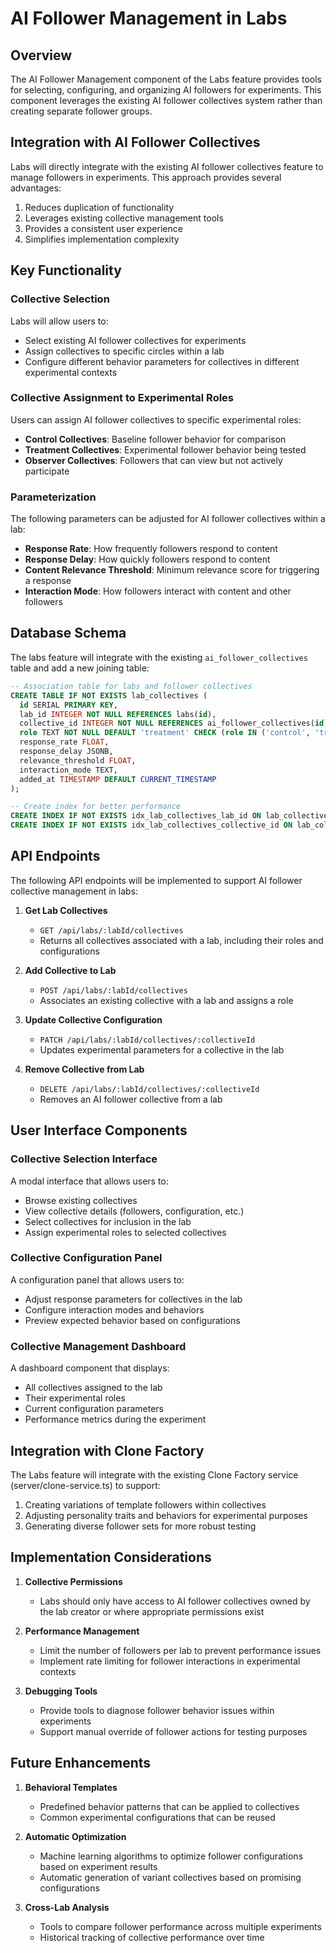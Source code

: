 # AI Follower Management in Labs

## Overview

The AI Follower Management component of the Labs feature provides tools for selecting, configuring, and organizing AI followers for experiments. This component leverages the existing AI follower collectives system rather than creating separate follower groups.

## Integration with AI Follower Collectives

Labs will directly integrate with the existing AI follower collectives feature to manage followers in experiments. This approach provides several advantages:

1. Reduces duplication of functionality
2. Leverages existing collective management tools
3. Provides a consistent user experience
4. Simplifies implementation complexity

## Key Functionality

### Collective Selection

Labs will allow users to:

- Select existing AI follower collectives for experiments
- Assign collectives to specific circles within a lab
- Configure different behavior parameters for collectives in different experimental contexts

### Collective Assignment to Experimental Roles

Users can assign AI follower collectives to specific experimental roles:

- **Control Collectives**: Baseline follower behavior for comparison
- **Treatment Collectives**: Experimental follower behavior being tested
- **Observer Collectives**: Followers that can view but not actively participate

### Parameterization

The following parameters can be adjusted for AI follower collectives within a lab:

- **Response Rate**: How frequently followers respond to content
- **Response Delay**: How quickly followers respond to content
- **Content Relevance Threshold**: Minimum relevance score for triggering a response
- **Interaction Mode**: How followers interact with content and other followers

## Database Schema

The labs feature will integrate with the existing `ai_follower_collectives` table and add a new joining table:

```sql
-- Association table for labs and follower collectives
CREATE TABLE IF NOT EXISTS lab_collectives (
  id SERIAL PRIMARY KEY,
  lab_id INTEGER NOT NULL REFERENCES labs(id),
  collective_id INTEGER NOT NULL REFERENCES ai_follower_collectives(id),
  role TEXT NOT NULL DEFAULT 'treatment' CHECK (role IN ('control', 'treatment', 'observation')),
  response_rate FLOAT,
  response_delay JSONB,
  relevance_threshold FLOAT,
  interaction_mode TEXT,
  added_at TIMESTAMP DEFAULT CURRENT_TIMESTAMP
);

-- Create index for better performance
CREATE INDEX IF NOT EXISTS idx_lab_collectives_lab_id ON lab_collectives(lab_id);
CREATE INDEX IF NOT EXISTS idx_lab_collectives_collective_id ON lab_collectives(collective_id);
```

## API Endpoints

The following API endpoints will be implemented to support AI follower collective management in labs:

1. **Get Lab Collectives**
   - `GET /api/labs/:labId/collectives`
   - Returns all collectives associated with a lab, including their roles and configurations

2. **Add Collective to Lab**
   - `POST /api/labs/:labId/collectives`
   - Associates an existing collective with a lab and assigns a role

3. **Update Collective Configuration**
   - `PATCH /api/labs/:labId/collectives/:collectiveId`
   - Updates experimental parameters for a collective in the lab

4. **Remove Collective from Lab**
   - `DELETE /api/labs/:labId/collectives/:collectiveId`
   - Removes an AI follower collective from a lab

## User Interface Components

### Collective Selection Interface

A modal interface that allows users to:
- Browse existing collectives
- View collective details (followers, configuration, etc.)
- Select collectives for inclusion in the lab
- Assign experimental roles to selected collectives

### Collective Configuration Panel

A configuration panel that allows users to:
- Adjust response parameters for collectives in the lab
- Configure interaction modes and behaviors
- Preview expected behavior based on configurations

### Collective Management Dashboard

A dashboard component that displays:
- All collectives assigned to the lab
- Their experimental roles
- Current configuration parameters
- Performance metrics during the experiment

## Integration with Clone Factory

The Labs feature will integrate with the existing Clone Factory service (server/clone-service.ts) to support:

1. Creating variations of template followers within collectives
2. Adjusting personality traits and behaviors for experimental purposes
3. Generating diverse follower sets for more robust testing

## Implementation Considerations

1. **Collective Permissions**
   - Labs should only have access to AI follower collectives owned by the lab creator or where appropriate permissions exist

2. **Performance Management**
   - Limit the number of followers per lab to prevent performance issues
   - Implement rate limiting for follower interactions in experimental contexts

3. **Debugging Tools**
   - Provide tools to diagnose follower behavior issues within experiments
   - Support manual override of follower actions for testing purposes

## Future Enhancements

1. **Behavioral Templates**
   - Predefined behavior patterns that can be applied to collectives
   - Common experimental configurations that can be reused

2. **Automatic Optimization**
   - Machine learning algorithms to optimize follower configurations based on experiment results
   - Automatic generation of variant collectives based on promising configurations

3. **Cross-Lab Analysis**
   - Tools to compare follower performance across multiple experiments
   - Historical tracking of collective performance over time